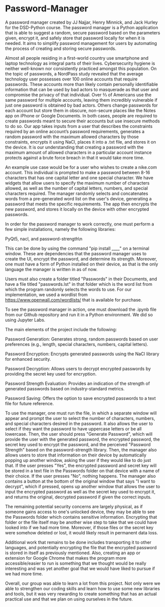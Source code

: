 # Password-Manager
A password manager created by JJ Najjar, Henry Minnick, and Jack Hurley for the DSD-Python course. The password manager is a Python application that is able to suggest a random, secure password based on the parameters given, encrypt it, and safely store that password locally for when it is needed. It aims to simplify password management for users by automating the process of creating and storing secure passwords.

Almost all people residing in a first-world country use smartphone and laptop technology as integral parts of their lives. Cybersecurity hygiene is neither well-known nor consistently practiced amongst this population. On the topic of passwords, a NordPass study revealed that the average technology user possesses over 100 online accounts that require passwords. These accounts more than likely contain personally identifiable information that can be used by bad actors to masquerade as that user and compromise the privacy of that individual. Over ⅔ of Americans use the same password for multiple accounts, leaving them incredibly vulnerable if just one password is obtained by bad actors. Others change passwords for each account but store them in obscure, non-secure places like the Notes app on iPhone or Google Documents. In both cases, people are required to create passwords meant to secure their accounts but use insecure methods to do so. Our app takes inputs from a user that describes the constraints required by an online account’s password requirements, generates a random password with the maximum allowed characters by those constraints, encrypts it using NaCl, places it into a .txt file, and stores it on the device. It is our understanding that creating a password with the maximum amount of allowed characters in a particular account instance protects against a brute force breach in that it would take more time.

An example use case would be for a user who wishes to create a nike.com account. This individual is prompted to make a password between 8-16 characters that has one capital letter and one special character. We have widgets that allow users to specify the maximum number of characters allowed, as well as the number of capital letters, numbers, and special characters required. The manager randomly selects and concatenates words from a pre-generated word list on the user's device, generating a password that meets the specific requirements. The app then encrypts the new password, and stores it locally on the device with other encrypted passwords. 

In order for the password manager to work correctly, one must perform a few simple installations, namely the following libraries:

PyQt5, nacl, and password-strength\n

This can be done by using the command "pip install ____" on a terminal window. These are dependencies that the password manager uses to create the UI, encrypt the password, and determine its strength. Moreover, one must have a form of Python installed on their device, as that is the only language the manager is written in as of now.

Users must also create a folder titled "Passwords" in their Documents, and have a file titled "passwords.lst" in that folder which is the word list from which the program randomly selects the words to use. For our implementation, we used a wordlist from https://www.openwall.com/wordlists/ that is available for purchase.

To see the password manager in action, one must download the .ipynb file from our Github repository and run it in a Python environment. We did so using Jupyter Labs.

The main elements of the project include the following:

Password Generation: Generates strong, random passwords based on user preferences (e.g., length, special characters, numbers, capital letters).

Password Encryption: Encrypts generated passwords using the NaCl library for enhanced security.

Password Decryption: Allows users to decrypt encrypted passwords by providing the secret key used for encryption.

Password Strength Evaluation: Provides an indication of the strength of generated passwords based on industry-standard metrics.

Password Saving: Offers the option to save encrypted passwords to a text file for future reference.

To use the manager, one must run the file, in which a separate window will appear and prompt the user to select the number of characters, numbers, and special characters desired in the password. It also allows the user to select if they want the password to have uppercase letters or be all lowercase. Then, the user should press "Generate Password", which will provide the user with the generated password, the encrypted password, the secret key used to encrypt the password, and the perceived "Password Strength" based on the password-strength library. Then, the manager also allows users to store that information on their device by automatically popping up another window, asking the user if they would like to do just that. If the user presses "Yes", the encrypted password and secret key will be stored in a text file in the Passwords folder on that device with a name of their choice. If the user presses "No", nothing happens. The manager also contains a button at the bottom of the original window that says "I want to decrypt", which if pressed, opens up another window that allows the user to input the encrypted password as well as the secret key used to encrypt it, and returns the original, decrypted password if given the correct inputs.

The remaining potential security concerns are largely physical, as if someone gains access to one's unlocked device, they may be able to see the Passwords folder which contains sensitive information. Encrypting that folder or the file itself may be another wise step to take that we could have looked into if we had more time. Moreover, if those files or the secret key were somehow deleted or lost, it would likely result in permanent data loss.

Additional work that remains to be done includes transporting it to other languages, and potentially encrypting the file that the encrypted password is stored in itself as previously mentioned. Also, creating an app or extension for Google Chrome that makes the program more accessible/easier to run is something that we thought would be really interesting and was yet another goal that we would have liked to pursue if we had more time.

Overall, our group was able to learn a lot from this project. Not only were we able to strengthen our coding skills and learn how to use some new libraries and tools, but it was very rewarding to create something that has an actual practical use and that we plan on using ourselves in the future.
